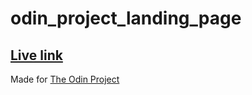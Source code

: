 # odin_project_landing_page

## [Live link](https://craigyeoman.github.io/odin_project_landing_page/)

Made for [The Odin Project](https://www.theodinproject.com)

